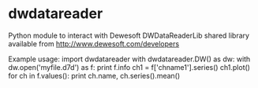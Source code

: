 dwdatareader
============

Python module to interact with Dewesoft DWDataReaderLib shared library
available from http://www.dewesoft.com/developers

Example usage:
import dwdatareader
with dwdatareader.DW() as dw:
    with dw.open('myfile.d7d') as f:
        print f.info
        ch1 = f['chname1'].series()
        ch1.plot()
        for ch in f.values():
            print ch.name, ch.series().mean()
